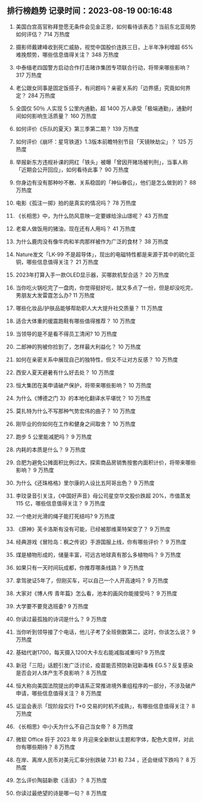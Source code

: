 
## 排行榜趋势 记录时间：2023-08-19 00:16:48
  
  1. 美国白宫高官称拜登愿无条件会见金正恩，如何看待该表态？当前东北亚局势如何评估？ 714 万热度
    
  2. 摄影师戴建峰收到死亡威胁，视觉中国股价连跌三日，上半年净利增超 65% 难挽颓势，哪些信息值得关注？ 348 万热度
    
  3. 中泰缅老四国警方启动合作打击赌诈集团专项联合行动，将带来哪些影响？ 317 万热度
    
  4. 老公跟女同事是固定饭搭子，有问题吗？亲密关系的「边界感」究竟如何界定？ 284 万热度
    
  5. 全国仅 50％ 人实现 5 公里内通勤，超 1400 万人承受「极端通勤」，通勤时间如何影响生活质量？ 160 万热度
    
  6. 如何评价《乐队的夏天》第三季第二期？ 139 万热度
    
  7. 如何评价《崩坏：星穹铁道》1.3版本前瞻特别节目「天镜映劫尘」？ 125 万热度
    
  8. 举报新东方违规补课的网红「铁头」被曝「曾因开赌场被判刑」，当事人称「近期会公开回应」，如何看待此事？ 90 万热度
    
  9. 你身边有没有那种吵不散、关系稳固的「神仙眷侣」，他们是怎么做到的？ 88 万热度
    
  10. 电影《孤注一掷》拍的是真实的情况吗？ 78 万热度
    
  11. 《长相思》中，为什么防风意映一定要嫁给涂山璟呢？ 43 万热度
    
  12. 老辈人做饭用的猪油，现在还有人用吗？ 41 万热度
    
  13. 为什么鹿肉没有像牛肉和羊肉那样被作为广泛的食材？ 38 万热度
    
  14. Nature发文「LK-99 不是超导体」，现出的电磁特性都是来源于其中的硫化亚铜，哪些信息值得关注？ 21 万热度
    
  15. 2023年打算入手一款OLED显示器，买哪款机型合适？ 20 万热度
    
  16. 当你吃火锅吃完了一盘肉，你觉得挺好吃，就又多点了一份，但是却没吃完，男朋友大发雷霆怎么办? 11 万热度
    
  17. 哪些化妆品/护肤品能够帮助职人大大提升社交质量？ 11 万热度
    
  18. 适合大体重的缓震跑鞋有哪些值得推荐？ 10 万热度
    
  19. 当领导的是不是看不得员工清闲? 10 万热度
    
  20. 二郎神的狗被你捡到了，怎样最大利益化？ 10 万热度
    
  21. 如何在亲密关系中展现自己的独特性，但又不让对方反感？ 10 万热度
    
  22. 西安人夏天避暑有什么好去处？ 10 万热度
    
  23. 恒大集团在美申请破产保护，将带来哪些影响？ 10 万热度
    
  24. 为什么《博德之门 3》的本地化翻译水平堪忧？ 10 万热度
    
  25. 莫扎特为什么不写那种气势宏伟的曲子？ 10 万热度
    
  26. 刚毕业的你如何在工作和健身之间取舍？ 10 万热度
    
  27. 跑步 5 公里能减肥吗？ 9 万热度
    
  28. 内耗的本质是什么？ 9 万热度
    
  29. 合肥为避免公摊面积比例过大，探索商品房销售按套内面积计价，将带来哪些影响？ 9 万热度
    
  30. 为什么《还珠格格》里尔康的人设比五阿哥出色？ 9 万热度
    
  31. 李玟录音引关注，《中国好声音》母公司星空华文股价跌超 20%，市值蒸发 115 亿，哪些信息值得关注？ 9 万热度
    
  32. 一个绝对光滑的绳子能打死结吗? 9 万热度
    
  33. 《原神》芙卡洛斯有没有可能，已经被那维莱特架空了？ 9 万热度
    
  34. 经典游戏《冒险岛：枫之传说》手游国服上线，你有哪些评价？ 9 万热度
    
  35. 煤是植物形成的，储量丰富，可远古地球真有那么多植物吗？ 9 万热度
    
  36. 如果只有一天时间玩成都，你推荐哪条线路？ 9 万热度
    
  37. 拿驾驶证5年了，但刚买车，可以自己一个人开高速吗？ 9 万热度
    
  38. 大家对《博人传 青年篇》怎么看，池本的画风你能接受吗？ 9 万热度
    
  39. 大学要不要竞选班委? 9 万热度
    
  40. 你读过最孤独的诗词是什么？ 9 万热度
    
  41. 当你听到领导接了个电话，他儿子考了全班倒数第二，这时，你该怎么说？ 9 万热度
    
  42. 基础代谢1700，每天摄入1200大卡左右能减脂减重吗? 9 万热度
    
  43. 新冠「三阳」话题引发广泛讨论，疫苗能否预防新冠新毒株 EG.5？反复感染是否会对人体产生不良影响？ 8 万热度
    
  44. 恒大称向美国法院提出的申请系正常推进境外重组程序的一部分，不涉及破产申请，哪些信息值得关注？ 8 万热度
    
  45. 证监会表示「现阶段实行 T+0 交易的时机不成熟」，有哪些信息值得关注？ 8 万热度
    
  46. 《长相思》中小夭为什么不自己当女帝？ 8 万热度
    
  47. 微软 Office 将于 2023 年 9 月迎来全新默认主题和字体，配色大变样，对此你有哪些期待？ 8 万热度
    
  48. 在岸、离岸人民币对美元汇率分别跌破 7.31 和 7.34 ，还会继续下跌吗？ 8 万热度
    
  49. 怎么评价陶喆新歌《活该》？ 8 万热度
    
  50. 你读过最绝望的诗是哪一句？ 8 万热度
    